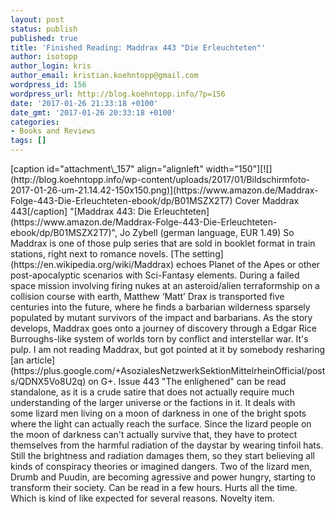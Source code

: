 ```yaml
---
layout: post
status: publish
published: true
title: 'Finished Reading: Maddrax 443 "Die Erleuchteten"'
author: isotopp
author_login: kris
author_email: kristian.koehntopp@gmail.com
wordpress_id: 156
wordpress_url: http://blog.koehntopp.info/?p=156
date: '2017-01-26 21:33:18 +0100'
date_gmt: '2017-01-26 20:33:18 +0100'
categories:
- Books and Reviews
tags: []
---
```

<p>[caption id="attachment\_157" align="alignleft" width="150"][![](http://blog.koehntopp.info/wp-content/uploads/2017/01/Bildschirmfoto-2017-01-26-um-21.14.42-150x150.png)](https://www.amazon.de/Maddrax-Folge-443-Die-Erleuchteten-ebook/dp/B01MSZX2T7) Cover Maddrax 443[/caption] "[Maddrax 443: Die Erleuchteten](https://www.amazon.de/Maddrax-Folge-443-Die-Erleuchteten-ebook/dp/B01MSZX2T7)", Jo Zybell (german language, EUR 1.49) So Maddrax is one of those pulp series that are sold in booklet format in train stations, right next to romance novels. [The setting](https://en.wikipedia.org/wiki/Maddrax) echoes Planet of the Apes or other post-apocalyptic scenarios with Sci-Fantasy elements.<!--more--> During a failed space mission involving firing nukes at an asteroid/alien terraformship&nbsp;on a collision course with earth,&nbsp;Matthew ‘Matt’ Drax is transported five centuries into the future, where he finds a barbarian wilderness sparsely populated by&nbsp;mutant survivors of the impact and barbarians. As the story develops, Maddrax goes onto a journey of discovery through a&nbsp;Edgar Rice Burroughs-like system of worlds torn by conflict and interstellar war. It's pulp. I am not reading Maddrax, but got pointed at it by somebody resharing [an article](https://plus.google.com/+AsozialesNetzwerkSektionMittelrheinOfficial/posts/QDNX5Vo8U2q) on G+. Issue 443 "The enlighened" can be read standalone, as it is a crude satire that does not actually require much understanding of the larger universe or the factions in it. It deals with some&nbsp;lizard men living on a moon of darkness in one of the bright spots where the light can actually reach the surface. Since the lizard people on the moon of darkness can't actually survive that, they have to protect themselves from the harmful radiation of the daystar by wearing tinfoil hats. Still the brightness and radiation damages them, so they start believing all kinds of conspiracy theories or imagined dangers. Two of the lizard men, Drumb and Puudin, are becoming agressive and power hungry,&nbsp;starting to transform their society. Can be read in a few hours. Hurts all the time. Which is kind of like expected for several reasons. Novelty item.</p>
